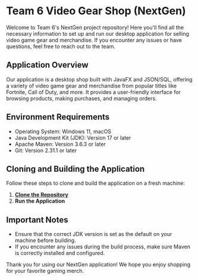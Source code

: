 
# Team 6 Video Gear Shop (NextGen)

Welcome to Team 6's NextGen project repository! Here you'll find all the necessary information to set up and run our desktop application for selling video game gear and merchandise. If you encounter any issues or have questions, feel free to reach out to the team.

## Application Overview

Our application is a desktop shop built with JavaFX and JSON/SQL, offering a variety of video game gear and merchandise from popular titles like Fortnite, Call of Duty, and more. It provides a user-friendly interface for browsing products, making purchases, and managing orders.

## Environment Requirements

- Operating System: Windows 11, macOS
- Java Development Kit (JDK): Version 17 or later
- Apache Maven: Version 3.6.3 or later
- Git: Version 2.31.1 or later

## Cloning and Building the Application

Follow these steps to clone and build the application on a fresh machine:

1. **[Clone the Repository](https://github.com/kookie96/NextGenApp)**
2. **Run the Application**

## Important Notes

- Ensure that the correct JDK version is set as the default on your machine before building.
- If you encounter any issues during the build process, make sure Maven is correctly installed and configured.

Thank you for using our NextGen application! We hope you enjoy shopping for your favorite gaming merch.
